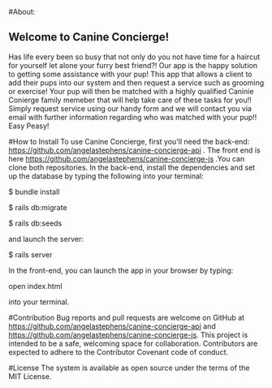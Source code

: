 #About:
## Welcome to Canine Concierge! 
Has life every been so busy that not only do you not have time for a haircut for yourself let alone your furry best friend?! Our app is the happy solution to getting some assistance with your pup! This app that allows a client to add their pups into our system and then request a service such as grooming or exercise! Your pup will then be matched with a highly qualified Caninie Conierge family memeber that will help take care of these tasks for you!! Simply request service using our handy form and we will contact you via email with further information regarding who was matched with your pup!! Easy Peasy! 

#How to Install
To use Canine Concierge, first you'll need the back-end: https://github.com/angelastephens/canine-concierge-api . The front end is here https://github.com/angelastephens/canine-concierge-js .You can clone both repositories. In the back-end, install the dependencies and set up the database by typing the following into your terminal:

$ bundle install

$ rails db:migrate

$ rails db:seeds

and launch the server:

$ rails server

In the front-end, you can launch the app in your browser by typing:

open index.html

into your terminal.

#Contribution
Bug reports and pull requests are welcome on GitHub at https://github.com/angelastephens/canine-concierge-api  and https://github.com/angelastephens/canine-concierge-js. This project is intended to be a safe, welcoming space for collaboration. Contributors are expected to adhere to the Contributor Covenant code of conduct.

#License
The system is available as open source under the terms of the MIT License.